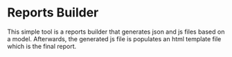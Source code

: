 # Reports Builder

This simple tool is a reports builder that generates json and js files based on a model. Afterwards, the generated js file is populates an html template file which is the final report. 
